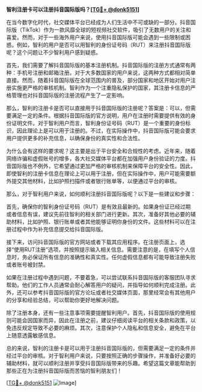 **智利注册卡可以注册抖音国际版吗？[[TG💪+ @donk5151](https://t.me/s/donk5151)]**

在当今数字化时代，社交媒体平台已经成为人们生活中不可或缺的一部分。抖音国际版（TikTok）作为一款风靡全球的短视频社交软件，吸引了无数用户的关注和喜爱。然而，对于一些海外用户来说，使用抖音国际版可能会遇到一些限制或困惑。例如，智利的用户是否可以用智利的身份证号码（RUT）来注册抖音国际版呢？这个问题让不少智利用户感到疑惑。

首先，我们需要了解抖音国际版的基本注册机制。抖音国际版的注册方式通常有两种：手机号注册和邮箱注册。对于大多数国家的用户来说，这两种方式都相对简单直接。然而，随着抖音国际版在全球范围内的普及，部分国家和地区开始对用户注册实施更严格的审核机制。智利作为一个注重隐私保护的国家，其注册卡信息的严格管理也对抖音国际版的注册流程产生了一定影响。

那么，智利的注册卡是否可以直接用于抖音国际版的注册呢？答案是：可以，但需要满足一定的条件。根据抖音国际版的官方说明，用户在注册时需要提供有效的身份证明文件。对于智利用户而言，智利身份证号码（RUT）是一个重要的身份标识，因此理论上是可以用于注册的。不过，在实际操作中，抖音国际版可能会要求用户提供更多的补充信息，以确保身份的真实性和合法性。

为什么会有这样的要求呢？这主要是出于平台安全和合规性的考虑。近年来，随着网络诈骗和虚假账号的增多，各大社交媒体平台都在加强用户身份验证的力度。抖音国际版也不例外，它希望通过更加严格的审核机制来保障平台的安全性。因此，即使智利的注册卡信息在理论上可以用于注册，但在实际操作中，用户可能需要额外提交其他材料，比如护照扫描件或者银行账单等，以便通过平台的审核。

那么，对于智利用户来说，如何顺利注册抖音国际版呢？以下是一些建议和步骤：

首先，确保你的智利身份证号码（RUT）是有效且最新的。如果身份证已经过期或者信息有误，建议先前往智利的相关部门进行更新。其次，准备好其他必要的辅助材料，比如护照、银行账单或者其他能够证明你身份的文件。这些材料可以在注册过程中作为补充信息提交给抖音国际版。

接下来，访问抖音国际版的官方网站或者下载其应用程序。在注册页面上，选择“使用RUT注册”选项，并按照提示输入相关信息。需要注意的是，在填写个人信息时，务必保证所有信息的准确性和真实性。任何虚假信息都有可能导致注册失败或者账号被封禁。

如果在注册过程中遇到问题，不要着急，可以尝试联系抖音国际版的客服团队寻求帮助。他们的工作人员通常会耐心解答用户的疑问，并指导如何顺利完成注册。此外，还可以参考抖音国际版的官方论坛或者社交媒体页面，那里经常会有其他用户的分享和经验总结，可以帮助你更好地解决问题。

除了注册本身，还有一些注意事项需要提醒智利用户。首先，抖音国际版的使用规则可能会因国家而异，因此在注册之前，建议仔细阅读平台的相关条款和政策，以免违反规定导致不必要的麻烦。其次，注意保护个人隐私和信息安全，避免在平台上随意透露敏感信息。

总的来说，智利的注册卡是可以用于注册抖音国际版的，但需要满足一定的条件并经过平台的审核。对于智利用户来说，只要按照正确的步骤操作，并准备好必要的辅助材料，就可以顺利注册并享受抖音国际版带来的乐趣。希望这篇文章能帮助到那些正在为注册抖音国际版而苦恼的智利朋友们！

[[TG💪+ @donk5151](https://t.me/s/donk5151) ![Image](https://i.postimg.cc/rwNCRYN7/Snipaste-2025-04-30-17-27-05.png)]